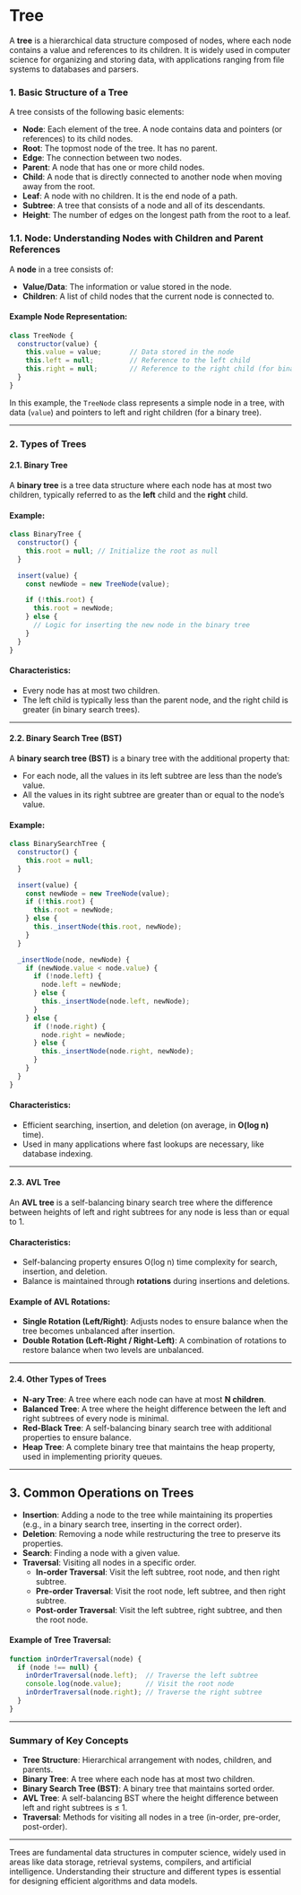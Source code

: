# **Tree**

A **tree** is a hierarchical data structure composed of nodes, where each node contains a value and references to its children. It is widely used in computer science for organizing and storing data, with applications ranging from file systems to databases and parsers.

### **1. Basic Structure of a Tree**

A tree consists of the following basic elements:

- **Node**: Each element of the tree. A node contains data and pointers (or references) to its child nodes.
- **Root**: The topmost node of the tree. It has no parent.
- **Edge**: The connection between two nodes.
- **Parent**: A node that has one or more child nodes.
- **Child**: A node that is directly connected to another node when moving away from the root.
- **Leaf**: A node with no children. It is the end node of a path.
- **Subtree**: A tree that consists of a node and all of its descendants.
- **Height**: The number of edges on the longest path from the root to a leaf.

### **1.1. Node: Understanding Nodes with Children and Parent References**

A **node** in a tree consists of:
- **Value/Data**: The information or value stored in the node.
- **Children**: A list of child nodes that the current node is connected to.

#### **Example Node Representation:**
```javascript
class TreeNode {
  constructor(value) {
    this.value = value;       // Data stored in the node
    this.left = null;         // Reference to the left child
    this.right = null;        // Reference to the right child (for binary trees)
  }
}
```

In this example, the `TreeNode` class represents a simple node in a tree, with data (`value`) and pointers to left and right children (for a binary tree).

---

### **2. Types of Trees**

#### **2.1. Binary Tree**
A **binary tree** is a tree data structure where each node has at most two children, typically referred to as the **left** child and the **right** child.

#### **Example:**
```javascript
class BinaryTree {
  constructor() {
    this.root = null; // Initialize the root as null
  }

  insert(value) {
    const newNode = new TreeNode(value);

    if (!this.root) {
      this.root = newNode;
    } else {
      // Logic for inserting the new node in the binary tree
    }
  }
}
```

#### **Characteristics**:
- Every node has at most two children.
- The left child is typically less than the parent node, and the right child is greater (in binary search trees).

---

#### **2.2. Binary Search Tree (BST)**
A **binary search tree (BST)** is a binary tree with the additional property that:
- For each node, all the values in its left subtree are less than the node’s value.
- All the values in its right subtree are greater than or equal to the node’s value.

#### **Example:**
```javascript
class BinarySearchTree {
  constructor() {
    this.root = null;
  }

  insert(value) {
    const newNode = new TreeNode(value);
    if (!this.root) {
      this.root = newNode;
    } else {
      this._insertNode(this.root, newNode);
    }
  }

  _insertNode(node, newNode) {
    if (newNode.value < node.value) {
      if (!node.left) {
        node.left = newNode;
      } else {
        this._insertNode(node.left, newNode);
      }
    } else {
      if (!node.right) {
        node.right = newNode;
      } else {
        this._insertNode(node.right, newNode);
      }
    }
  }
}
```

#### **Characteristics**:
- Efficient searching, insertion, and deletion (on average, in **O(log n)** time).
- Used in many applications where fast lookups are necessary, like database indexing.

---

#### **2.3. AVL Tree**
An **AVL tree** is a self-balancing binary search tree where the difference between heights of left and right subtrees for any node is less than or equal to 1.

#### **Characteristics**:
- Self-balancing property ensures O(log n) time complexity for search, insertion, and deletion.
- Balance is maintained through **rotations** during insertions and deletions.

#### **Example of AVL Rotations**:
- **Single Rotation (Left/Right)**: Adjusts nodes to ensure balance when the tree becomes unbalanced after insertion.
- **Double Rotation (Left-Right / Right-Left)**: A combination of rotations to restore balance when two levels are unbalanced.

---

#### **2.4. Other Types of Trees**
- **N-ary Tree**: A tree where each node can have at most **N children**.
- **Balanced Tree**: A tree where the height difference between the left and right subtrees of every node is minimal.
- **Red-Black Tree**: A self-balancing binary search tree with additional properties to ensure balance.
- **Heap Tree**: A complete binary tree that maintains the heap property, used in implementing priority queues.
  
---

## **3. Common Operations on Trees**

- **Insertion**: Adding a node to the tree while maintaining its properties (e.g., in a binary search tree, inserting in the correct order).
- **Deletion**: Removing a node while restructuring the tree to preserve its properties.
- **Search**: Finding a node with a given value.
- **Traversal**: Visiting all nodes in a specific order.
  - **In-order Traversal**: Visit the left subtree, root node, and then right subtree.
  - **Pre-order Traversal**: Visit the root node, left subtree, and then right subtree.
  - **Post-order Traversal**: Visit the left subtree, right subtree, and then the root node.

#### **Example of Tree Traversal**:
```javascript
function inOrderTraversal(node) {
  if (node !== null) {
    inOrderTraversal(node.left);  // Traverse the left subtree
    console.log(node.value);      // Visit the root node
    inOrderTraversal(node.right); // Traverse the right subtree
  }
}
```

---

### **Summary of Key Concepts**

- **Tree Structure**: Hierarchical arrangement with nodes, children, and parents.
- **Binary Tree**: A tree where each node has at most two children.
- **Binary Search Tree (BST)**: A binary tree that maintains sorted order.
- **AVL Tree**: A self-balancing BST where the height difference between left and right subtrees is ≤ 1.
- **Traversal**: Methods for visiting all nodes in a tree (in-order, pre-order, post-order).

---

Trees are fundamental data structures in computer science, widely used in areas like data storage, retrieval systems, compilers, and artificial intelligence. Understanding their structure and different types is essential for designing efficient algorithms and data models.
